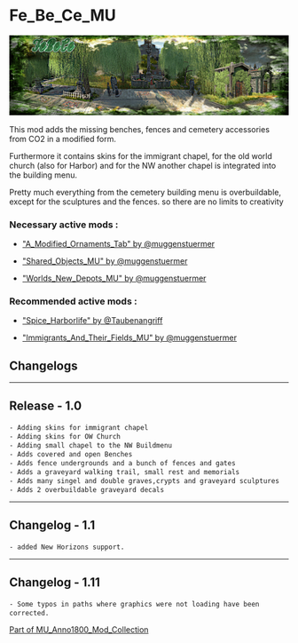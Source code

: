 # Fe_Be_Ce_MU

![](../doc/febece_banner.jpg)

This mod adds the missing benches, fences and cemetery accessories from CO2 in a modified form.

Furthermore it contains skins for the immigrant chapel, for the old world church (also for Harbor) and for the NW another chapel is integrated into the building menu.

Pretty much everything from the cemetery building menu is overbuildable, except for the sculptures and the fences.
so there are no limits to creativity



### Necessary active mods :

- ["A_Modified_Ornaments_Tab" by @muggenstuermer](https://mod.io/g/anno-1800/m/amodifiedornamentstabmu)

- ["Shared_Objects_MU" by @muggenstuermer](https://mod.io/g/anno-1800/m/sharedobjectsmu)

- ["Worlds_New_Depots_MU" by @muggenstuermer](https://mod.io/g/anno-1800/m/worldsnewdepotsmu)



### Recommended active mods :

- ["Spice_Harborlife" by @Taubenangriff](https://mod.io/g/anno-1800/m/harborlife)

- ["Immigrants_And_Their_Fields_MU" by @muggenstuermer](https://mod.io/g/anno-1800/m/immigrantsandtheirfieldsmu)


## Changelogs

---------------------------
Release - 1.0
---------------------------
	- Adding skins for immigrant chapel
	- Adding skins for OW Church
	- Adding small chapel to the NW Buildmenu
	- Adds covered and open Benches
	- Adds fence undergrounds and a bunch of fences and gates
	- Adds a graveyard walking trail, small rest and memorials 
	- Adds many singel and double graves,crypts and graveyard sculptures
	- Adds 2 overbuildable graveyard decals
	
---------------------------
Changelog - 1.1
---------------------------
	- added New Horizons support.
	
---------------------------
Changelog - 1.11
---------------------------
	- Some typos in paths where graphics were not loading have been corrected.
	
	
[Part of MU_Anno1800_Mod_Collection](https://github.com/muggenstuermer/MU_Anno1800_Mod_Collection)